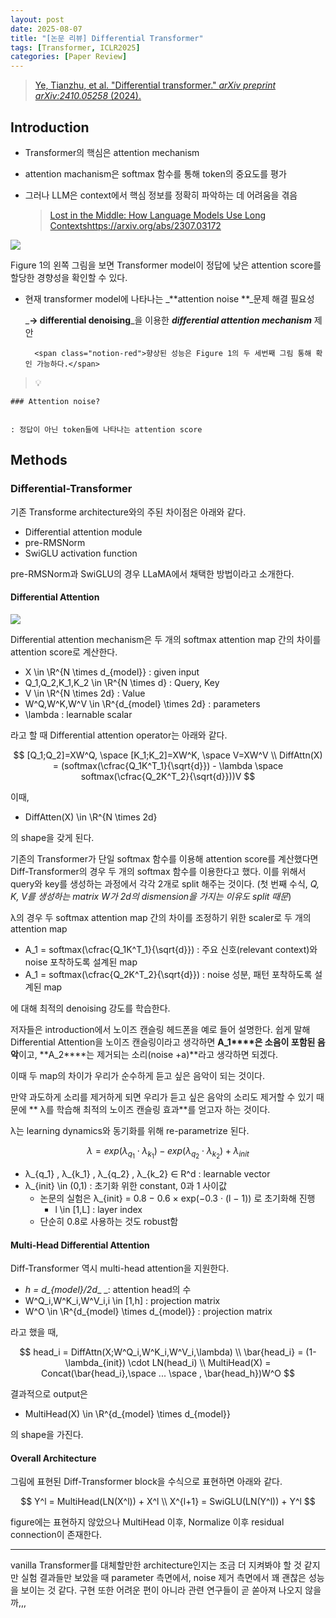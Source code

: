 ```yaml
---
layout: post
date: 2025-08-07
title: "[논문 리뷰] Differential Transformer"
tags: [Transformer, ICLR2025]
categories: [Paper Review]
---
```


> [Ye, Tianzhu, et al. "Differential transformer." ](https://arxiv.org/abs/2410.05258)[_arXiv preprint arXiv:2410.05258_](https://arxiv.org/abs/2410.05258)[ (2024).](https://arxiv.org/abs/2410.05258)



## Introduction

- Transformer의 핵심은 attention mechanism
- attention machanism은 softmax 함수를 통해 token의 중요도를 평가
- 그러나 LLM은 context에서 핵심 정보를 정확히 파악하는 데 어려움을 겪음

	> [Lost in the Middle: How Language Models Use Long Contextshttps://arxiv.org/abs/2307.03172](https://arxiv.org/abs/2307.03172)


![](https://prod-files-secure.s3.us-west-2.amazonaws.com/542b861c-36a8-4051-84e5-8804b6728dba/9083ea56-691a-4752-ae26-47f403431ac8/image.png?X-Amz-Algorithm=AWS4-HMAC-SHA256&X-Amz-Content-Sha256=UNSIGNED-PAYLOAD&X-Amz-Credential=ASIAZI2LB466WNC2JBSA%2F20251003%2Fus-west-2%2Fs3%2Faws4_request&X-Amz-Date=20251003T040103Z&X-Amz-Expires=3600&X-Amz-Security-Token=IQoJb3JpZ2luX2VjEKT%2F%2F%2F%2F%2F%2F%2F%2F%2F%2FwEaCXVzLXdlc3QtMiJIMEYCIQCcRShe%2Bl16XXz5P5s%2Fb4e3EA%2BMQn%2FYX54q%2B8QqHknIAAIhAJlRuzIgjJsYeKERQ98cDRa2otZz%2B%2FvhronTD52R8s7AKv8DCD0QABoMNjM3NDIzMTgzODA1IgzpQJu4EP7y8X55h6Yq3ANJfDnKw7w8MvBJcP4eKhBpxflFQ%2BTJzx1P3PnOXLOsGo4iO%2BtLThXbe8fCgjuy1nHMeTcevPFwEpSIlESGlb3bWmsTgscQQNLuDdKL8%2B7ye%2Fh7g6gEUU4i5WSgocd3prKcFfIaAO7GF2VqCl%2FZYbj7nEq3Y0AYVg7EHw%2BHkbWjcEtovXAkuQ014Q6FbIuohZknZGCfueApaG%2FMDDe%2BcO69yXQFOnXqOMxxVhWZH48Di4%2BQYzOSeeP9nFqVhPfvOjfTsGUSseXapFeFLwQ%2FXkhmJKLLrCyLA3cKuYxE2d8kE8PJkS0Fq4pQ5g88hpNHcMgdyWL2LM2toYu6drkG2uJon06RBxPvFQ5MoLAwOA8jeOhuykLFRlek1c%2BTu8gMcMAu75gINEoGMcS1abiY5L7f62ve5RGQHOvDZoAVVH0RCnUbdEzeYSHJqIorKyZeIVveE0U6DAwxblum0smPoM4KaOtQkyGuc%2FZb7kLGh0awO2%2Bl0GKfLFcw9M42YtXBGZnc94y3x83iwbh7Vv80eSQ4Fl1b%2F4hVQMWyIwTG49Yk9pX3n0aV9v7hoqInDM5GC8pOlZjSFIE8nD5E%2FiLCsK%2Fn%2BhB%2FQQXATNY0LQS6N9UBdSbDkK5oxMcIpTeoxzCOjf3GBjqkAUYdBElBrAo%2FF7APR7UF%2B6%2FyGRy%2F%2FfCa7XfSSM%2BF%2FwE6Eb2gYGTMt5OYafxsSC%2BWJ2oEaiDlIopf%2BRyN3SvAkvtuQXUCAN9WPd9SWqXjfQQMNZP0lo5BuRj2WJq4gEBgUqR2iCP0DNoygoNlvUwiDqfu5AwgsfRo6S3jEVi%2FoxHgpDSB6KoEGkVPg%2FOrlxMZPPfjRPe%2FxgEFRp%2FoUrWGPuLFDAKI&X-Amz-Signature=c0a0eb15735e75a526c8dd61fa0615c3913b8f3a90d5e07cc2d457bb3a4fcbbe&X-Amz-SignedHeaders=host&x-amz-checksum-mode=ENABLED&x-id=GetObject)


Figure 1의 왼쪽 그림을 보면 Transformer model이 정답에 낮은 attention score를 할당한 경향성을 확인할 수 있다.

- 현재 transformer model에 나타나는 _**attention noise **_문제 해결 필요성

	_**→ differential denoising**_을 이용한 _**differential attention mechanism**_ 제안


		<span class="notion-red">향상된 성능은 Figure 1의 두 세번째 그림 통해 확인 가능하다.</span>


> 💡 


	### Attention noise?


	: 정답이 아닌 token들에 나타나는 attention score



## Methods



### Differential-Transformer


기존 Transforme architecture와의 주된 차이점은 아래와 같다.

- Differential attention module
- pre-RMSNorm
- SwiGLU activation function

pre-RMSNorm과 SwiGLU의 경우 LLaMA에서 채택한 방법이라고 소개한다.



#### Differential Attention


![](https://prod-files-secure.s3.us-west-2.amazonaws.com/542b861c-36a8-4051-84e5-8804b6728dba/116d70b2-1963-4810-9167-f4c7d8a06e8f/image.png?X-Amz-Algorithm=AWS4-HMAC-SHA256&X-Amz-Content-Sha256=UNSIGNED-PAYLOAD&X-Amz-Credential=ASIAZI2LB466WNC2JBSA%2F20251003%2Fus-west-2%2Fs3%2Faws4_request&X-Amz-Date=20251003T040103Z&X-Amz-Expires=3600&X-Amz-Security-Token=IQoJb3JpZ2luX2VjEKT%2F%2F%2F%2F%2F%2F%2F%2F%2F%2FwEaCXVzLXdlc3QtMiJIMEYCIQCcRShe%2Bl16XXz5P5s%2Fb4e3EA%2BMQn%2FYX54q%2B8QqHknIAAIhAJlRuzIgjJsYeKERQ98cDRa2otZz%2B%2FvhronTD52R8s7AKv8DCD0QABoMNjM3NDIzMTgzODA1IgzpQJu4EP7y8X55h6Yq3ANJfDnKw7w8MvBJcP4eKhBpxflFQ%2BTJzx1P3PnOXLOsGo4iO%2BtLThXbe8fCgjuy1nHMeTcevPFwEpSIlESGlb3bWmsTgscQQNLuDdKL8%2B7ye%2Fh7g6gEUU4i5WSgocd3prKcFfIaAO7GF2VqCl%2FZYbj7nEq3Y0AYVg7EHw%2BHkbWjcEtovXAkuQ014Q6FbIuohZknZGCfueApaG%2FMDDe%2BcO69yXQFOnXqOMxxVhWZH48Di4%2BQYzOSeeP9nFqVhPfvOjfTsGUSseXapFeFLwQ%2FXkhmJKLLrCyLA3cKuYxE2d8kE8PJkS0Fq4pQ5g88hpNHcMgdyWL2LM2toYu6drkG2uJon06RBxPvFQ5MoLAwOA8jeOhuykLFRlek1c%2BTu8gMcMAu75gINEoGMcS1abiY5L7f62ve5RGQHOvDZoAVVH0RCnUbdEzeYSHJqIorKyZeIVveE0U6DAwxblum0smPoM4KaOtQkyGuc%2FZb7kLGh0awO2%2Bl0GKfLFcw9M42YtXBGZnc94y3x83iwbh7Vv80eSQ4Fl1b%2F4hVQMWyIwTG49Yk9pX3n0aV9v7hoqInDM5GC8pOlZjSFIE8nD5E%2FiLCsK%2Fn%2BhB%2FQQXATNY0LQS6N9UBdSbDkK5oxMcIpTeoxzCOjf3GBjqkAUYdBElBrAo%2FF7APR7UF%2B6%2FyGRy%2F%2FfCa7XfSSM%2BF%2FwE6Eb2gYGTMt5OYafxsSC%2BWJ2oEaiDlIopf%2BRyN3SvAkvtuQXUCAN9WPd9SWqXjfQQMNZP0lo5BuRj2WJq4gEBgUqR2iCP0DNoygoNlvUwiDqfu5AwgsfRo6S3jEVi%2FoxHgpDSB6KoEGkVPg%2FOrlxMZPPfjRPe%2FxgEFRp%2FoUrWGPuLFDAKI&X-Amz-Signature=dce2bd12a644722ece7bf2cbda17ba0e99f7c2d8e87fa108d913bdf105bb5a71&X-Amz-SignedHeaders=host&x-amz-checksum-mode=ENABLED&x-id=GetObject)


Differential attention mechanism은 두 개의 softmax attention map 간의 차이를 attention score로 계산한다.

- X \in \R^{N \times d\_{model}} : given input
- Q\_1,Q\_2,K\_1,K\_2 \in \R^{N \times d} : Query, Key
- V \in \R^{N \times 2d} : Value
- W^Q,W^K,W^V \in \R^{d\_{model} \times 2d} : parameters
- \lambda : learnable scalar

라고 할 때 Differential attention operator는 아래와 같다.


$$
[Q_1;Q_2]=XW^Q, \space [K_1;K_2]=XW^K, \space V=XW^V \\
DiffAttn(X) = (softmax(\cfrac{Q_1K^T_1}{\sqrt{d}}) - \lambda \space softmax(\cfrac{Q_2K^T_2}{\sqrt{d}}))V
$$


이때,

- DiffAtten(X) \in \R^{N \times 2d}

의 shape을 갖게 된다.


기존의 Transformer가 단일 softmax 함수를 이용해 attention score를 계산했다면 Diff-Transformer의 경우 두 개의 softmax 함수를 이용한다고 했다. 이를 위해서 query와 key를 생성하는 과정에서 각각 2개로 split 해주는 것이다. <span class="notion-red">(첫 번째 수식, </span><span class="notion-red">_Q, K, V를 생성하는 matrix W가 2d의 dismension을 가지는 이유도 split 때문_</span><span class="notion-red">)</span>


 λ의 경우 두 softmax attention map 간의 차이를 조정하기 위한 scaler로 두 개의 attention map

- A\_1 = softmax(\cfrac{Q\_1K^T\_1}{\sqrt{d}}) : 주요 신호(relevant context)와 noise 포착하도록 설계된 map
- A\_1 = softmax(\cfrac{Q\_2K^T\_2}{\sqrt{d}}) : noise 성분, 패턴 포착하도록 설계된 map 

에 대해 최적의 denoising 강도를 학습한다.


저자들은 introduction에서 노이즈 캔슬링 헤드폰을 예로 들어 설명한다. 쉽게 말해 Differential Attention을 노이즈 캔슬링이라고 생각하면 **A\_1****은 소음이 포함된 음악**이고, **A\_2****는 제거되는 소리(noise +a)**라고 생각하면 되겠다. 


이때 두 map의 차이가 우리가 순수하게 듣고 싶은 음악이 되는 것이다. 


만약 과도하게 소리를 제거하게 되면 우리가 듣고 싶은 음악의 소리도 제거할 수 있기 때문에 ** λ를 학습해 최적의 노이즈 캔슬링 효과**를 얻고자 하는 것이다.


λ는 learning dynamics와 동기화를 위해 re-parametrize 된다.


$$
\lambda = exp(\lambda_{q_1} \cdot \lambda_{k_1}) - exp(\lambda_{q_2} \cdot \lambda_{k_2}) + \lambda_{init}
$$

- λ\_{q\_1} , λ\_{k\_1} , λ\_{q\_2} , λ\_{k\_2} ∈ R^d : learnable vector
- λ\_{init} \in (0,1) : 초기화 위한 constant, 0과 1 사이값
	- 논문의 실험은 λ\_{init} = 0.8 − 0.6 × exp(−0.3 · (l − 1)) 로 초기화해 진행
		- l \in [1,L] : layer index
	- 단순히 0.8로 사용하는 것도 robust함


#### **Multi-Head Differential Attention**


Diff-Transformer 역시 multi-head attention을 지원한다.

- _h = d\_{model}/2d__ _: attention head의 수
- W^Q\_i,W^K\_i,W^V\_i,i \in [1,h] : projection matrix
- W^O \in \R^{d\_{model} \times d\_{model}} : projection matrix

라고 했을 때,


$$
head_i = DiffAttn(X;W^Q_i,W^K_i,W^V_i,\lambda) \\
\bar{head_i} = (1-\lambda_{init}) \cdot LN(head_i) \\
MultiHead(X) = Concat(\bar{head_i},\space ... \space , \bar{head_h})W^O
$$


결과적으로 output은

- MultiHead(X) \in \R^{d\_{model} \times d\_{model}}

의 shape을 가진다.



#### Overall Architecture


그림에 표현된 Diff-Transformer block을 수식으로 표현하면 아래와 같다.


$$
Y^l = MultiHead(LN(X^l)) + X^l \\
X^{l+1} = SwiGLU(LN(Y^l)) + Y^l
$$


figure에는 표현하지 않았으나 MultiHead 이후, Normalize 이후 residual connection이 존재한다.


---


vanilla Transformer를 대체할만한 architecture인지는 조금 더 지켜봐야 할 것 같지만 실험 결과들만 보았을 때 parameter 측면에서, noise 제거 측면에서 꽤 괜찮은 성능을 보이는 것 같다. 구현 또한 어려운 편이 아니라 관련 연구들이 곧 쏟아져 나오지 않을까,,,

